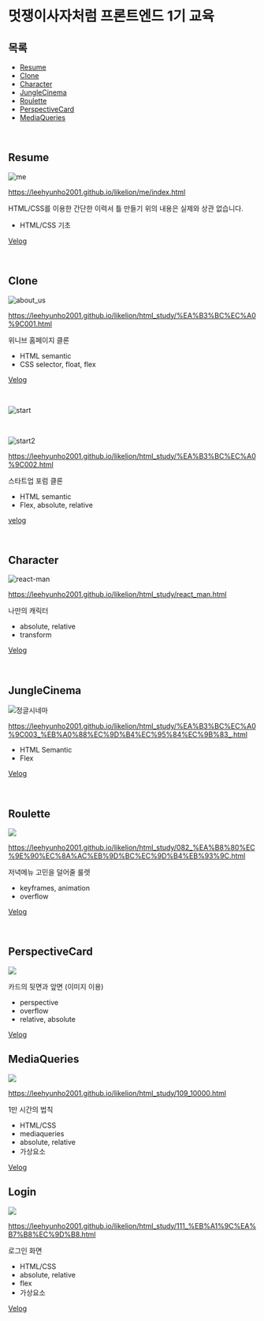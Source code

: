 # 멋쟁이사자처럼 프론트엔드 1기 교육

##  목록
  - [Resume](#resume)
  - [Clone](#clone)
  - [Character](#character)
  - [JungleCinema](#junglecinema)
  - [Roulette](#roulette)
  - [PerspectiveCard](#perspectivecard)
  - [MediaQueries](mediaqueries)

<br>

## Resume

![me](https://user-images.githubusercontent.com/78518132/139407428-199ea228-86f5-4e5c-be21-6e22397509cc.jpg)

https://leehyunho2001.github.io/likelion/me/index.html

HTML/CSS를 이용한 간단한 이력서 틀 만들기
위의 내용은 실제와 상관 없습니다.

- HTML/CSS 기초

[Velog](https://velog.io/@leehyunho2001/HTMLCSS-%EA%B0%84%EB%8B%A8-%EC%9D%B4%EB%A0%A5%EC%84%9C)

<br>

## Clone

![about_us](https://user-images.githubusercontent.com/78518132/139754327-37083402-7321-4a7c-9392-b9059ec47960.jpg)

https://leehyunho2001.github.io/likelion/html_study/%EA%B3%BC%EC%A0%9C001.html

위니브 홈페이지 클론

- HTML semantic
- CSS selector, float, flex

[Velog](https://velog.io/@leehyunho2001/HTML)

<br>

![start](https://user-images.githubusercontent.com/78518132/140845806-f2761555-ea96-444b-9996-40028ed3ae5d.jpg)

<br>

![start2](https://user-images.githubusercontent.com/78518132/140845835-5c150820-e20f-4a2b-94f3-5afcd3f405fe.jpg)

https://leehyunho2001.github.io/likelion/html_study/%EA%B3%BC%EC%A0%9C002.html

스타트업 포럼 클론

- HTML semantic
- Flex, absolute, relative

[velog](https://velog.io/@leehyunho2001/%EC%9B%B9-%ED%8E%98%EC%9D%B4%EC%A7%80-%ED%81%B4%EB%A1%A0)

<br>

## Character

![react-man](https://user-images.githubusercontent.com/78518132/140843734-4e750878-f6c6-4aab-bb97-e8c0e04a5cf9.jpg)

https://leehyunho2001.github.io/likelion/html_study/react_man.html

나만의 캐릭터

- absolute, relative
- transform

[Velog](https://velog.io/@leehyunho2001/box-model-position-float)

<br>

## JungleCinema

![정글시네마](https://user-images.githubusercontent.com/78518132/140844353-ec51eb3b-c02c-493e-b965-324012234b15.jpg)

https://leehyunho2001.github.io/likelion/html_study/%EA%B3%BC%EC%A0%9C003_%EB%A0%88%EC%9D%B4%EC%95%84%EC%9B%83_.html

- HTML Semantic
- Flex

[Velog](https://velog.io/@leehyunho2001/HTML-CSS-%EA%B3%BC%EC%A0%9C)

<br>

## Roulette

<img src="https://user-images.githubusercontent.com/78518132/141241101-84db1be4-7fde-45af-ad32-ae3348961a1c.gif" />

https://leehyunho2001.github.io/likelion/html_study/082_%EA%B8%80%EC%9E%90%EC%8A%AC%EB%9D%BC%EC%9D%B4%EB%93%9C.html

저녁메뉴 고민을 덜어줄 룰렛

- keyframes, animation
- overflow

[Velog](https://velog.io/@leehyunho2001/CSS-animation-perspective)

<br>

## PerspectiveCard

<img src="https://images.velog.io/images/leehyunho2001/post/b907c96f-49c6-40cd-9890-4a93ed0b19fa/%EC%B9%B4%EB%93%9C.gif" />

카드의 뒷면과 앞면 (이미지 이용)

- perspective
- overflow
- relative, absolute

[Velog](https://velog.io/@leehyunho2001/CSS-animation-perspective)

## MediaQueries

<img src="https://user-images.githubusercontent.com/78518132/141405176-9ea55db6-4a83-4bf3-b813-70c56ff83a81.gif" />

https://leehyunho2001.github.io/likelion/html_study/109_10000.html

1만 시간의 법칙

- HTML/CSS
- mediaqueries
- absolute, relative
- 가상요소

[Velog](https://velog.io/@leehyunho2001/%EB%B0%98%EC%9D%91%ED%98%95-%EC%9B%B9-%EA%B5%AC%ED%98%84)

## Login

<img src="https://user-images.githubusercontent.com/78518132/141449803-d937320e-5644-4375-bdf4-163ff7d3a660.gif" />

https://leehyunho2001.github.io/likelion/html_study/111_%EB%A1%9C%EA%B7%B8%EC%9D%B8.html

로그인 화면

- HTML/CSS
- absolute, relative
- flex
- 가상요소

[Velog](https://velog.io/@leehyunho2001/%EB%A1%9C%EA%B7%B8%EC%9D%B8-%ED%99%94%EB%A9%B4HTMLCSS)